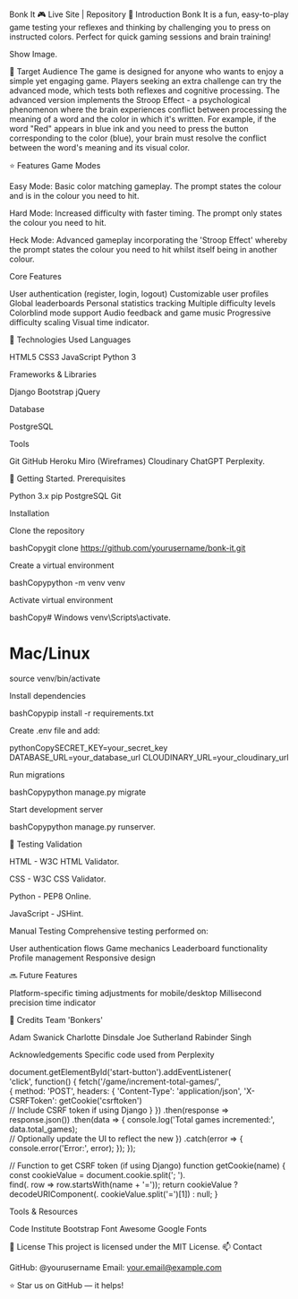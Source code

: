 Bonk It 🎮
Live Site | Repository
📖 Introduction
Bonk It is a fun, easy-to-play game testing your reflexes and thinking by challenging you to press on instructed colors. Perfect for quick gaming sessions and brain training!
  
Show Image. 

🎯 Target Audience
The game is designed for anyone who wants to enjoy a simple yet engaging game. Players seeking an extra challenge can try the advanced mode, which tests both reflexes and cognitive processing.
The advanced version implements the Stroop Effect - a psychological phenomenon where the brain experiences conflict between processing the meaning of a word and the color in which it's written. For example, if the word "Red" appears in blue ink and you need to press the button corresponding to the color (blue), your brain must resolve the conflict between the word's meaning and its visual color.
  
      
⭐ Features
Game Modes

Easy Mode: Basic color matching gameplay. The prompt states the colour and is in the colour you need to hit. 

Hard Mode: Increased difficulty with faster timing. The prompt only states the colour you need to hit.

Heck Mode: Advanced gameplay incorporating the 'Stroop Effect' whereby the prompt states the colour you need to hit whilst itself being in another colour. 


Core Features

User authentication (register, login, logout)
Customizable user profiles
Global leaderboards
Personal statistics tracking
Multiple difficulty levels
Colorblind mode support
Audio feedback and game music
Progressive difficulty scaling
Visual time indicator. 


💫 Technologies Used
Languages

HTML5
CSS3
JavaScript
Python 3

Frameworks & Libraries

Django
Bootstrap
jQuery

Database

PostgreSQL

Tools

Git
GitHub
Heroku
Miro (Wireframes)
Cloudinary
ChatGPT
Perplexity. 


🚀 Getting Started. 
Prerequisites

Python 3.x
pip
PostgreSQL
Git

Installation

Clone the repository

bashCopygit clone https://github.com/yourusername/bonk-it.git

Create a virtual environment

bashCopypython -m venv venv

Activate virtual environment

bashCopy# Windows
venv\Scripts\activate. 

# Mac/Linux
source venv/bin/activate

Install dependencies

bashCopypip install -r requirements.txt

Create .env file and add:

pythonCopySECRET_KEY=your_secret_key
DATABASE_URL=your_database_url
CLOUDINARY_URL=your_cloudinary_url

Run migrations

bashCopypython manage.py migrate

Start development server

bashCopypython manage.py runserver. 


🧪 Testing
Validation

HTML - W3C HTML Validator. 


CSS - W3C CSS Validator. 


Python - PEP8 Online. 


JavaScript - JSHint. 



Manual Testing
Comprehensive testing performed on:

User authentication flows
Game mechanics
Leaderboard functionality
Profile management
Responsive design

🔜 Future Features

Platform-specific timing adjustments for mobile/desktop
Millisecond precision time indicator

📘 Credits
Team 'Bonkers'

Adam Swanick
Charlotte Dinsdale
Joe Sutherland
Rabinder Singh

Acknowledgements 
Specific code used from Perplexity

document.getElementById('start-button').addEventListener(  
    'click', function() {
    fetch('/game/increment-total-games/',   
    {
        method: 'POST',
        headers: {
            'Content-Type': 'application/json',
            'X-CSRFToken': getCookie('csrftoken')   
            // Include CSRF token if using Django
        }
    })
    .then(response => response.json())
    .then(data => {
        console.log('Total games incremented:',   
        data.total_games);  
        // Optionally update the UI to reflect the new
})
    .catch(error => {
        console.error('Error:', error);
    });
});

// Function to get CSRF token (if using Django)
function getCookie(name) {
    const cookieValue = document.cookie.split('; ').  
    find(. 
    row => row.startsWith(name + '='));
    return cookieValue ? decodeURIComponent(. 
    cookieValue.split('=')[1]) : null;
}

Tools & Resources

Code Institute
Bootstrap
Font Awesome
Google Fonts

📝 License
This project is licensed under the MIT License.
📫 Contact

GitHub: @yourusername
Email: your.email@example.com


⭐ Star us on GitHub — it helps!